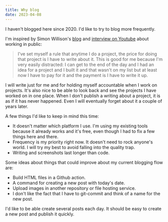 ```yaml
---
title: Why blog
date: 2023-04-08
---
```


I haven't blogged here since 2020. I'd like to try to blog more frequently.

I'm inspired by Simon Willison's [blog](https://simonwillison.net/2023/Apr/8/working-in-public/) and [interview on Youtube](https://youtu.be/Rnz3uJw1DNo?t=2276) about working in public:

> I've set myself a rule that anytime I do a project, the price for doing that project is I have to write about it. This is good for me because I'm very easily distracted: I can get to the end of the day and I had an idea for a project and I built it and that wasn't on my list but at least now I have to pay for it and the payment is I have to write it up.

I will write just for me and for holding myself accountable when I work on projects. It's also nice to be able to look back and see the projects I have worked on in one place. When I don't publish a writing about a project, it is as if it has never happened. Even I will eventually forget about it a couple of years later.

A few things I'd like to keep in mind this time:

* It doesn't matter which platform I use. I'm using my existing tools because it already works and it's free, even though I had to fix a few things here and there.
* Frequency is my priority right now. It doesn't need to rock anyone's world. I will try my best to avoid falling into the quality trap.
* Writing and screenshots last longer than code.


Some ideas about things that could improve about my current blogging flow are:

* Build HTML files in a Github action.
* A command for creating a new post with today's date.
* Upload images in another repository or file hosting service.
* I don't like the fact that I have to git-commit and think of a name for the new post.

I'd like to be able create several posts each day. It should be easy to create a new post and publish it quickly.